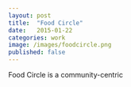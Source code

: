 ```yaml
---
layout: post
title:  "Food Circle"
date:   2015-01-22
categories: work
image: /images/foodcircle.png
published: false
---
```


Food Circle is a community-centric